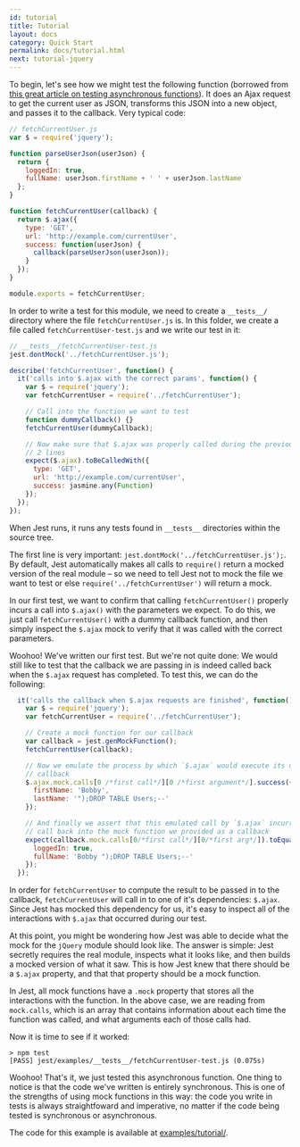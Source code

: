 ```yaml
---
id: tutorial
title: Tutorial
layout: docs
category: Quick Start
permalink: docs/tutorial.html
next: tutorial-jquery
---
```



To begin, let's see how we might test the following function (borrowed from [this great article on testing asynchronous functions](http://martinfowler.com/articles/asyncJS.html)). It does an Ajax request to get the current user as JSON, transforms this JSON into a new object, and passes it to the callback. Very typical code:

```javascript
// fetchCurrentUser.js
var $ = require('jquery');

function parseUserJson(userJson) {
  return {
    loggedIn: true,
    fullName: userJson.firstName + ' ' + userJson.lastName
  };
}

function fetchCurrentUser(callback) {
  return $.ajax({
    type: 'GET',
    url: 'http://example.com/currentUser',
    success: function(userJson) {
      callback(parseUserJson(userJson));
    }
  });
}

module.exports = fetchCurrentUser;
```

In order to write a test for this module, we need to create a `__tests__/`
directory where the file `fetchCurrentUser.js` is. In this folder, we create a
file called `fetchCurrentUser-test.js` and we write our test in it:

```javascript
// __tests__/fetchCurrentUser-test.js
jest.dontMock('../fetchCurrentUser.js');

describe('fetchCurrentUser', function() {
  it('calls into $.ajax with the correct params', function() {
    var $ = require('jquery');
    var fetchCurrentUser = require('../fetchCurrentUser');

    // Call into the function we want to test
    function dummyCallback() {}
    fetchCurrentUser(dummyCallback);

    // Now make sure that $.ajax was properly called during the previous
    // 2 lines
    expect($.ajax).toBeCalledWith({
      type: 'GET',
      url: 'http://example.com/currentUser',
      success: jasmine.any(Function)
    });
  });
});
```

When Jest runs, it runs any tests found in `__tests__` directories within the source tree.

The first line is very important: `jest.dontMock('../fetchCurrentUser.js');`.
By default, Jest automatically makes all calls to `require()` return a mocked
version of the real module – so we need to tell Jest not to mock the file we
want to test or else `require('../fetchCurrentUser')` will return a mock.

In our first test, we want to confirm that calling `fetchCurrentUser()`
properly incurs a call into `$.ajax()` with the parameters we expect. To do
this, we just call `fetchCurrentUser()` with a dummy callback function, and
then simply inspect the `$.ajax` mock to verify that it was called with the
correct parameters.

Woohoo! We've written our first test. But we're not quite done: We would still
like to test that the callback we are passing in is indeed called back when the
`$.ajax` request has completed. To test this, we can do the following:

```javascript
  it('calls the callback when $.ajax requests are finished', function() {
    var $ = require('jquery');
    var fetchCurrentUser = require('../fetchCurrentUser');

    // Create a mock function for our callback
    var callback = jest.genMockFunction();
    fetchCurrentUser(callback);

    // Now we emulate the process by which `$.ajax` would execute its own
    // callback
    $.ajax.mock.calls[0 /*first call*/][0 /*first argument*/].success({
      firstName: 'Bobby',
      lastName: '");DROP TABLE Users;--'
    });

    // And finally we assert that this emulated call by `$.ajax` incurred a
    // call back into the mock function we provided as a callback
    expect(callback.mock.calls[0/*first call*/][0/*first arg*/]).toEqual({
      loggedIn: true,
      fullName: 'Bobby ");DROP TABLE Users;--'
    });
  });
```

In order for `fetchCurrentUser` to compute the result to be passed in to the
callback, `fetchCurrentUser` will call in to one of it's dependencies: `$.ajax`.
Since Jest has mocked this dependency for us, it's easy to inspect all of the
interactions with `$.ajax` that occurred during our test.

At this point, you might be wondering how Jest was able to decide what the mock for the `jQuery` module should look like. The answer is simple: Jest secretly requires the real module, inspects what it looks like, and then builds a mocked version of what it saw. This is how Jest knew that there should be a `$.ajax` property, and that that property should be a mock function.

In Jest, all mock functions have a `.mock` property that stores all the
interactions with the function. In the above case, we are reading from
`mock.calls`, which is an array that contains information about each time the
function was called, and what arguments each of those calls had.

Now it is time to see if it worked:

```
> npm test
[PASS] jest/examples/__tests__/fetchCurrentUser-test.js (0.075s)
```

Woohoo! That's it, we just tested this asynchronous function. One thing to
notice is that the code we've written is entirely synchronous. This is one of
the strengths of using mock functions in this way: the code you write in tests
is always straightfoward and imperative, no matter if the code being tested is
synchronous or asynchronous.

The code for this example is available at [examples/tutorial/](https://github.com/facebook/jest/tree/master/examples/tutorial).

